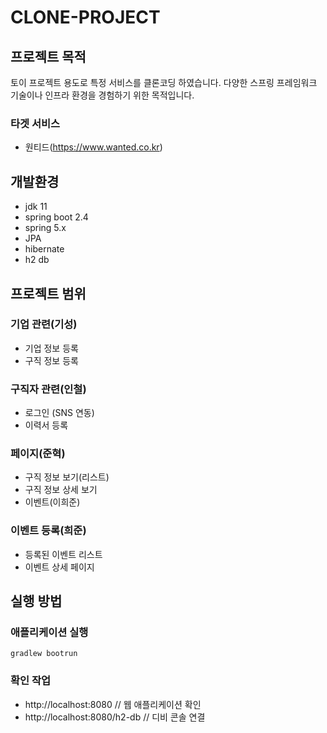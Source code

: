 # CLONE-PROJECT

## 프로젝트 목적
토이 프로젝트 용도로 특정 서비스를 클론코딩 하였습니다. 다양한 스프링 프레임워크 기술이나 인프라 환경을 경험하기 위한 목적입니다. 

### 타겟 서비스
- 원티드(https://www.wanted.co.kr)

## 개발환경
- jdk 11
- spring boot 2.4
- spring 5.x
- JPA
- hibernate
- h2 db

## 프로젝트 범위
### 기업 관련(기성)
- 기업 정보 등록
- 구직 정보 등록

### 구직자 관련(인철)
- 로그인 (SNS 연동)
- 이력서 등록

### 페이지(준혁)
- 구직 정보 보기(리스트)
- 구직 정보 상세 보기
- 이벤트(이희준)

### 이벤트 등록(희준)
- 등록된 이벤트 리스트
- 이벤트 상세 페이지

## 실행 방법

### 애플리케이션 실행

```
gradlew bootrun
```

### 확인 작업
- http://localhost:8080 // 웹 애플리케이션 확인
- http://localhost:8080/h2-db // 디비 콘솔 연결

